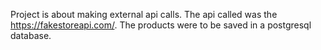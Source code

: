 Project is about making external api calls. The api called was the https://fakestoreapi.com/. The products were to be saved in a postgresql database.